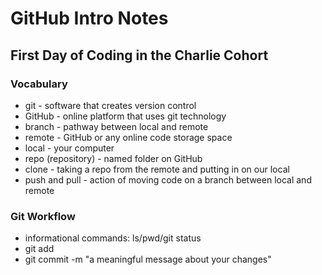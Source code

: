 # GitHub Intro Notes

## First Day of Coding in the Charlie Cohort

### Vocabulary
- git - software that creates version control
- GitHub - online platform that uses git technology
- branch - pathway between local and remote 
- remote - GitHub or any online code storage space
- local - your computer
- repo (repository) - named folder on GitHub
- clone - taking a repo from the remote and putting in on our local
- push and pull - action of moving code on a branch between local and remote

### Git Workflow
- informational commands: ls/pwd/git status
- git add <file-name>
- git commit -m "a meaningful message about your changes"
